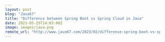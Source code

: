 ```yaml
---
layout: post
blog: "Java67"
title: "Difference between Spring Boot vs Spring Cloud in Java"
date: 2023-05-25T14:03:00Z
image: images/java.png
remote_url: "http://www.java67.com/2023/02/difference-spring-boot-vs-spring-cloud.html"
---
```

